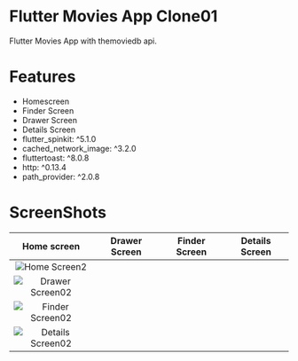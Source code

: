# Flutter Movies App Clone01
Flutter Movies App with themoviedb api.



# Features
- Homescreen
- Finder Screen
- Drawer Screen
- Details Screen
- flutter_spinkit: ^5.1.0
- cached_network_image: ^3.2.0
- fluttertoast: ^8.0.8
- http: ^0.13.4
- path_provider: ^2.0.8



# ScreenShots

| Home screen | Drawer Screen | Finder Screen | Details Screen |
|    :---:    |     :---:     |     :---:     |     :---:      |
| ![Home Screen2](https://user-images.githubusercontent.com/78031893/148353551-86138191-6a21-4e68-aa07-6fc1f45c7b45.jpg) 
| ![Drawer Screen02](https://user-images.githubusercontent.com/78031893/148353579-d2556e8f-99bf-44c7-ae95-401c5de2fa8d.jpg) 
| ![Finder Screen02](https://user-images.githubusercontent.com/78031893/148353627-1597b053-ecc3-452b-89c5-900ee18adb03.jpg)
| ![Details Screen02](https://user-images.githubusercontent.com/78031893/148353710-09d5b74a-c495-4324-b04c-c0b9900a3ee0.jpg)|





